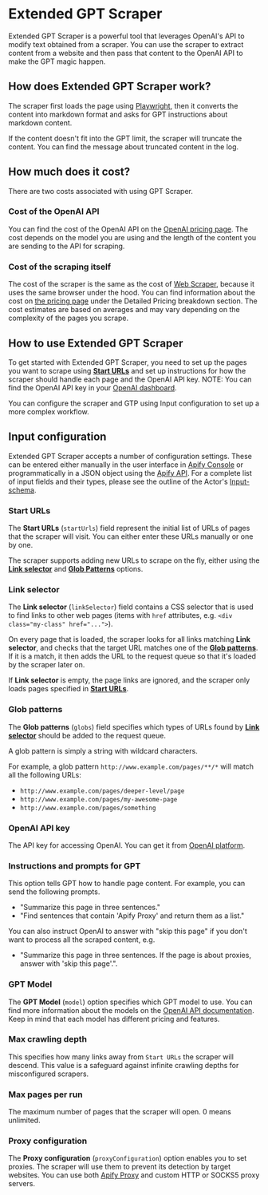 # Extended GPT Scraper

Extended GPT Scraper is a powerful tool that leverages OpenAI's API to modify text obtained from a scraper.
You can use the scraper to extract content from a website and then pass that content to the OpenAI API to make the GPT magic happen.

## How does Extended GPT Scraper work?

The scraper first loads the page using [Playwright](https://playwright.dev/), then
it converts the content into markdown format and asks for GPT instructions about markdown content.

If the content doesn't fit into the GPT limit, the scraper will truncate the content. You can find the message about truncated content in the log.

## How much does it cost?

There are two costs associated with using GPT Scraper.

### Cost of the OpenAI API

You can find the cost of the OpenAI API on the [OpenAI pricing page](https://openai.com/pricing/).
The cost depends on the model you are using and the length of the content you are sending to the API for scraping.

### Cost of the scraping itself

The cost of the scraper is the same as the cost of [Web Scraper](https://apify.com/apify/web-scraper), because it uses the same browser under the hood.
You can find information about the cost on [the pricing page](https://apify.com/pricing) under the Detailed Pricing breakdown section.
The cost estimates are based on averages and may vary depending on the complexity of the pages you scrape.

## How to use Extended GPT Scraper

To get started with Extended GPT Scraper, you need to set up the pages you want to scrape using [**Start URLs**](#start-urls) and set up instructions for how the scraper should handle each page and the OpenAI API key.
NOTE: You can find the OpenAI API key in your [OpenAI dashboard](https://beta.openai.com/account/api-keys).

You can configure the scraper and GTP using Input configuration to set up a more complex workflow.

## Input configuration

Extended GPT Scraper accepts a number of configuration settings.
These can be entered either manually in the user interface in [Apify Console](https://console.apify.com)
or programmatically in a JSON object using the [Apify API](https://apify.com/docs/api/v2#/reference/actors/run-collection/run-actor).
For a complete list of input fields and their types, please see the outline of the Actor's [Input-schema](https://apify.com/apify/playwright-scraper/input-schema).

### Start URLs

The **Start URLs** (`startUrls`) field represent the initial list of URLs of pages that the scraper will visit. You can either enter these URLs manually or one by one.

The scraper supports adding new URLs to scrape on the fly, either using the **[Link selector](#link-selector)** and **[Glob Patterns](#glob-patterns)** options.

### Link selector

The **Link selector** (`linkSelector`) field contains a CSS selector that is used to find links to other web pages (items with `href` attributes, e.g. `<div class="my-class" href="...">`).

On every page that is loaded, the scraper looks for all links matching **Link selector**, and checks that the target URL matches one of the [**Glob patterns**](#glob-patterns). If it is a match, it then adds the URL to the request queue so that it's loaded by the scraper later on.

If **Link selector** is empty, the page links are ignored, and the scraper only loads pages specified in **[Start URLs](#start-urls)**.

### Glob patterns

The **Glob patterns** (`globs`) field specifies which types of URLs found by **[Link selector](#link-selector)** should be added to the request queue.

A glob pattern is simply a string with wildcard characters.

For example, a glob pattern `http://www.example.com/pages/**/*` will match all the
following URLs:

-   `http://www.example.com/pages/deeper-level/page`
-   `http://www.example.com/pages/my-awesome-page`
-   `http://www.example.com/pages/something`

### OpenAI API key

The API key for accessing OpenAI. You can get it from <a href='https://platform.openai.com/account/api-keys' target='_blank' rel='noopener'>OpenAI platform</a>.

### Instructions and prompts for GPT

This option tells GPT how to handle page content. For example, you can send the following prompts.

- "Summarize this page in three sentences."
- "Find sentences that contain 'Apify Proxy' and return them as a list."

You can also instruct OpenAI to answer with "skip this page" if you don't want to process all the scraped content, e.g.

- "Summarize this page in three sentences. If the page is about proxies, answer with 'skip this page'.".

### GPT Model

The **GPT Model** (`model`) option specifies which GPT model to use.
You can find more information about the models on the [OpenAI API documentation](https://platform.openai.com/docs/models/overview).
Keep in mind that each model has different pricing and features.

### Max crawling depth

This specifies how many links away from `Start URLs` the scraper will descend.
This value is a safeguard against infinite crawling depths for misconfigured scrapers.

### Max pages per run

The maximum number of pages that the scraper will open. 0 means unlimited.

### Proxy configuration

The **Proxy configuration** (`proxyConfiguration`) option enables you to set proxies.
The scraper will use them to prevent its detection by target websites.
You can use both [Apify Proxy](https://apify.com/proxy) and custom HTTP or SOCKS5 proxy servers.
